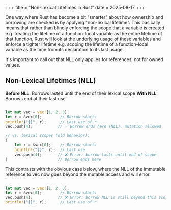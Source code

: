 +++
title = "Non-Lexical Lifetimes in Rust"
date = 2025-08-17
+++

One way where Rust has become a bit "smarter" about how ownership and borrowing are checked is by applying "non-lexical lifetime". This basically means that rather than blindly enforcing the scope that a variable is created e.g. treating the lifetime of a function-local variable as the entire lifetime of that function, Rust will look at the underlying usage of these variables and enforce a tighter lifetime e.g. scoping the lifetime of a function-local variable as the time from its declaration to its last usage.

It's important to call out that NLL only applies for references, not for owned values.

## Non-Lexical Lifetimes (NLL)

**Before NLL**: Borrows lasted until the end of their lexical scope
**With NLL**: Borrows end at their last use

```rust

let mut vec = vec![1, 2, 3];
let r = &vec[0];        // Borrow starts
println!("{}", r);      // Last use of r
vec.push(4);           // ✅ Borrow ends here (NLL), mutation allowed

// vs. lexical scopes (old behavior):
{
    let r = &vec[0];    // Borrow starts
    println!("{}", r);  // Last use
    vec.push(4);       // ❌ Error: borrow lasts until end of scope
}                      // Borrow ends here
```

This contrasts with the obvious case below, where the NLL of the immutable reference to vec now goes beyond the mutable access and will error.

```rust

let mut vec = vec![1, 2, 3];
let r = &vec[0];        // Borrow starts
vec.push(4);           // ❌ Error: borrow NLL is still beyond this scope.
println!("{}", r);      // Last use of r
```
